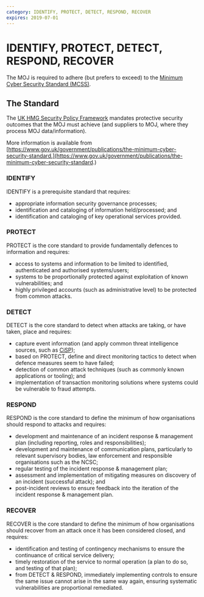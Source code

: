 ```yaml
---
category: IDENTIFY, PROTECT, DETECT, RESPOND, RECOVER
expires: 2019-07-01
---
```


# IDENTIFY, PROTECT, DETECT, RESPOND, RECOVER

The MOJ is required to adhere (but prefers to exceed) to the [Minimum Cyber Security Standard (MCSS)](https://www.gov.uk/government/publications/the-minimum-cyber-security-standard).

## The Standard

The [UK HMG Security Policy Framework](https://www.gov.uk/government/publications/security-policy-framework) mandates protective security outcomes that the MOJ must achieve (and suppliers to MOJ, where they process MOJ data/information).

More information is available from [https://www.gov.uk/government/publications/the-minimum-cyber-security-standard.](https://www.gov.uk/government/publications/the-minimum-cyber-security-standard.)

### IDENTIFY

IDENTIFY is a prerequisite standard that requires:

* appropriate information security governance processes;
* identification and cataloging of information held/processed; and
* identification and cataloging of key operational services provided.

### PROTECT

PROTECT is the core standard to provide fundamentally defences to information and requires:

* access to systems and information to be limited to identified, authenticated and authorised systems/users;
* systems to be proportionally protected against exploitation of known vulnerabilities; and
* highly privileged accounts (such as administrative level) to be protected from common attacks.

### DETECT

DETECT is the core standard to detect when attacks are taking, or have taken, place and requires:

* capture event information (and apply common threat intelligence sources, such as [CiSP](https://www.ncsc.gov.uk/cisp));
* based on PROTECT, define and direct monitoring tactics to detect when defence measures seem to have failed;
* detection of common attack techniques (such as commonly known applications or tooling); and
* implementation of transaction monitoring solutions where systems could be vulnerable to fraud attempts.

### RESPOND

RESPOND is the core standard to define the minimum of how organisations should respond to attacks and requires:

* development and maintenance of an incident response & management plan (including reporting, roles and responsibilities);
* development and maintenance of communication plans, particularly to relevant supervisory bodies, law enforcement and responsible organisations such as the NCSC;
* regular testing of the incident response & management plan;
* assessment and implementation of mitigating measures on discovery of an incident (successful attack); and
* post-incident reviews to ensure feedback into the iteration of the incident response & management plan.

### RECOVER

RECOVER is the core standard to define the minimum of how organisations should recover from an attack once it has been considered closed, and requires:

- identification and testing of contingency mechanisms to ensure the continuance of critical service delivery;
- timely restoration of the service to normal operation (a plan to do so, and testing of that plan);
- from DETECT & RESPOND, immediately implementing controls to ensure the same issue cannot arise in the same way again, ensuring systematic vulnerabilities are proportional remediated.
